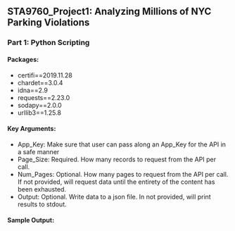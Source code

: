 ## STA9760_Project1: Analyzing Millions of NYC Parking Violations

### Part 1: Python Scripting
#### Packages:
- certifi==2019.11.28
- chardet==3.0.4
- idna==2.9
- requests==2.23.0
- sodapy==2.0.0
- urllib3==1.25.8

#### Key Arguments:
- App_Key: Make sure that user can pass along an App_Key for the API in a safe manner
- Page_Size: Required. How many records to request from the API per call.
- Num_Pages: Optional. How many pages to request from the API per call. If not provided, will request data until the entirety of the content has been exhausted.
- Output: Optional. Write data to a json file. In not provided, will print results to stdout.

#### Sample Output:


